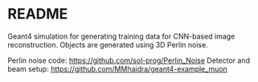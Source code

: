 # README
Geant4 simulation for generating training data for CNN-based image reconstruction.
Objects are generated using 3D Perlin noise.

Perlin noise code: https://github.com/sol-prog/Perlin_Noise
Detector and beam setup: https://github.com/MMhaidra/geant4-example_muon